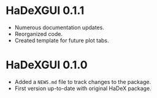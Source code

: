 # HaDeXGUI 0.1.1

* Numerous documentation updates.
* Reorganized code.
* Created template for future plot tabs.

# HaDeXGUI 0.1.0

* Added a `NEWS.md` file to track changes to the package.
* First version up-to-date with original HaDeX package.
